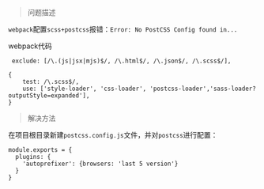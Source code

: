 >问题描述

`webpack`配置`scss+postcss`报错：`Error: No PostCSS Config found in...`

webpack代码

```
 exclude: [/\.(js|jsx|mjs)$/, /\.html$/, /\.json$/, /\.scss$/],
```
```
{
    test: /\.scss$/,
    use: ['style-loader', 'css-loader', 'postcss-loader','sass-loader?outputStyle=expanded'],
}
```

>解决方法

在项目根目录新建`postcss.config.js`文件，并对`postcss`进行配置：

```
module.exports = {  
  plugins: {  
    'autoprefixer': {browsers: 'last 5 version'}  
  }  
} 
```



